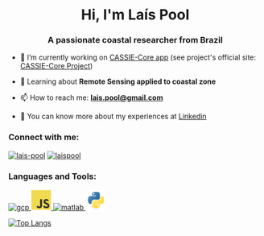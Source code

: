 <h1 align="center">Hi, I'm Laís Pool</h1>
<h3 align="center">A passionate coastal researcher from Brazil</h3>

- 🔭 I’m currently working on [CASSIE-Core app](https://cassiengine.org/) (see project's official site: [CASSIE-Core Project](https://cassiecore.paginas.ufsc.br/))

- 🌱 Learning about **Remote Sensing applied to coastal zone**

- 📫 How to reach me: **lais.pool@gmail.com**

- 📄 You can know more about my experiences at [Linkedin](https://www.linkedin.com/in/lais-pool/)

<h3 align="left">Connect with me:</h3>
<p align="left">
<a href="https://br.linkedin.com/in/lais-pool-9911bb17b?trk=people-guest_people_search-card" target="blank"><img align="center" src="https://raw.githubusercontent.com/rahuldkjain/github-profile-readme-generator/master/src/images/icons/Social/linked-in-alt.svg" alt="lais-pool" height="30" width="40" /></a>
<a href="https://instagram.com/laispool" target="blank"><img align="center" src="https://raw.githubusercontent.com/rahuldkjain/github-profile-readme-generator/master/src/images/icons/Social/instagram.svg" alt="laispool" height="30" width="40" /></a>
</p>

<h3 align="left">Languages and Tools:</h3>
<p align="left"> <a href="https://cloud.google.com" target="_blank" rel="noreferrer"> <img src="https://www.vectorlogo.zone/logos/google_cloud/google_cloud-icon.svg" alt="gcp" width="40" height="40"/> </a> 
 <a href="https://developer.mozilla.org/en-US/docs/Web/JavaScript" target="_blank" rel="noreferrer"> <img src="https://raw.githubusercontent.com/devicons/devicon/master/icons/javascript/javascript-original.svg" alt="javascript" width="40" height="40"/> </a> 
 <a href="https://www.mathworks.com/" target="_blank" rel="noreferrer"> <img src="https://upload.wikimedia.org/wikipedia/commons/2/21/Matlab_Logo.png" alt="matlab" width="40" height="40"/> </a>  
 <a href="https://www.python.org" target="_blank" rel="noreferrer"> <img src="https://raw.githubusercontent.com/devicons/devicon/master/icons/python/python-original.svg" alt="python" width="40" height="40"/> </a> </p>
 
[![Top Langs](https://github-readme-stats-git-masterrstaa-rickstaa.vercel.app/api/top-langs/?username=anuraghazra)](https://github.com/laispool/README)
